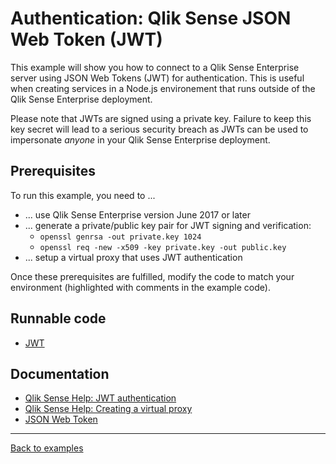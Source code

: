 # Authentication: Qlik Sense JSON Web Token (JWT)

This example will show you how to connect to a Qlik Sense Enterprise server using
JSON Web Tokens (JWT) for authentication. This is useful when creating services
in a Node.js environement that runs outside of the Qlik Sense Enterprise deployment.

Please note that JWTs are signed using a private key. Failure to keep this key secret
will lead to a serious security breach as JWTs can be used to impersonate _anyone_ in
your Qlik Sense Enterprise deployment.

## Prerequisites

To run this example, you need to ...

* ... use Qlik Sense Enterprise version June 2017 or later
* ... generate a private/public key pair for JWT signing and verification:
  * `openssl genrsa -out private.key 1024`
  * `openssl req -new -x509 -key private.key -out public.key`
* ... setup a virtual proxy that uses JWT authentication

Once these prerequisites are fulfilled, modify the code to match your environment
(highlighted with comments in the example code).

## Runnable code

* [JWT](./jwt.js)

## Documentation

* [Qlik Sense Help: JWT authentication](http://help.qlik.com/en-US/sense/June2017/Subsystems/ManagementConsole/Content/JWT-authentication.htm)
* [Qlik Sense Help: Creating a virtual proxy](http://help.qlik.com/en-US/sense/June2017/Subsystems/ManagementConsole/Content/create-virtual-proxy.htm)
* [JSON Web Token](https://jwt.io/)

---

[Back to examples](/examples/README.md#runnable-examples)
